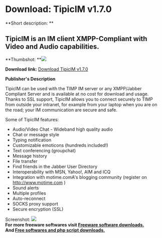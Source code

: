 # Download: TipicIM v1.7.0

**Short description: **

## TipicIM is an IM client XMPP-Compliant with Video and Audio capabilities.

  
**Thumbshot: **![](http://www.freewarefiles.com/screenshot/tipicIM_md.gif)   
  
**Download link:** [Download TipicIM v1.7.0](http://freesoftwares.boysofts.com/TipicIM-V_program_16102.html)  
  

**Publisher's Description**  
  

TipicIM can be used with the TIMP IM server or any XMPP/Jabber Compliant
Server and is available at no cost for download and usage. Thanks to SSL
support, TipicIM allows you to connect securely to TIMP from outside your
intranet, for example from your laptop when you are on the road; your IM
communication are secure and safe.

Some of TipicIM features:

  * Audio/Video Chat - Wideband high quality audio 
  * Chat or message style 
  * Typing notification 
  * Customizable emoticons (hundreds included!) 
  * Text conferencing (groupchat) 
  * Message history 
  * File transfer 
  * Find friends in the Jabber User Directory 
  * Interoperability with MSN, Yahoo!, AIM and ICQ 
  * Integration with motime.comA's blogging community (register on http://www.motime.com ) 
  * Sound alerts 
  * Multiple profiles 
  * Auto-reconnect 
  * SOCKS proxy support 
  * Secure encryption (SSL) 

  
  
Screenshot: ![](http://www.freewarefiles.com/screenshot/tipicIM.gif)  
**For more freeware softwares visit [Freeware software downloads.](http://freesoftwares.boysofts.com/)**   
**And [Free softwares and php script downloads.](http://www.boysofts.com/)**

